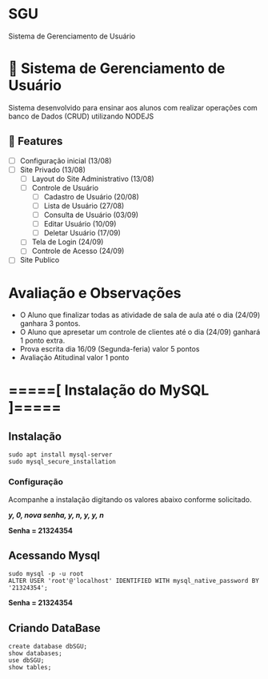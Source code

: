 # SGU
Sistema de Gerenciamento de Usuário


# 🚀 Sistema de Gerenciamento de Usuário
Sistema desenvolvido para ensinar aos alunos com realizar operações com banco de Dados (CRUD) utilizando NODEJS

## 🔧 Features
- [ ] Configuração inicial (13/08)
- [ ] Site Privado (13/08)
    - [ ] Layout do Site Administrativo (13/08)
    - [ ] Controle de Usuário 
        - [ ] Cadastro de Usuário (20/08)
        - [ ] Lista de Usuário (27/08)
        - [ ] Consulta de Usuário (03/09)
        - [ ] Editar Usuário (10/09)
        - [ ] Deletar Usuário (17/09)
    - [ ] Tela de Login (24/09)
    - [ ] Controle de Acesso (24/09)
- [ ] Site Publico

# Avaliação e Observações
- O Aluno que finalizar todas as atividade de sala de aula até o dia (24/09) ganhara 3 pontos.
- O Aluno que apresetar um controle de clientes até o dia (24/09) ganhará 1 ponto extra.
- Prova escrita dia 16/09 (Segunda-feria) valor 5 pontos
- Avaliação Atitudinal valor 1 ponto

# =====[ Instalação do MySQL ]=====

## Instalação
``` 
sudo apt install mysql-server
sudo mysql_secure_installation
```

### Configuração
Acompanhe a instalação digitando os valores abaixo conforme solicitado.

***y, 0, nova senha, y, n, y, y, n***

**Senha = 21324354**

## Acessando Mysql
``` 
sudo mysql -p -u root
ALTER USER 'root'@'localhost' IDENTIFIED WITH mysql_native_password BY '21324354'; 
```
**Senha = 21324354**

## Criando DataBase
``` 
create database dbSGU;
show databases;
use dbSGU;
show tables;
``` 